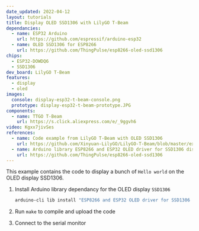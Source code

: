 ```yaml
---
date_updated: 2022-04-12
layout: tutorials
title: Display OLED SSD1306 with LilyGO T-Beam
dependancies:
  - name: ESP32 Arduino
    url: https://github.com/espressif/arduino-esp32
  - name: OLED SSD1306 for ESP8266
    url: https://github.com/ThingPulse/esp8266-oled-ssd1306
chips:
  - ESP32-DOWDQ6
  - SSD1306
dev_board: LilyGO T-Beam
features:
  - display
  - oled
images:
  console: display-esp32-t-beam-console.png
  prototype: display-esp32-t-beam-prototype.JPG
components:
  - name: TTGO T-Beam
    url: https://s.click.aliexpress.com/e/_9ggvh6
video: Kgxx7jivSes
references:
  - name: Code example from LilyGO T-Beam with OLED SSD1306
    url: https://github.com/Xinyuan-LilyGO/LilyGO-T-Beam/blob/master/examples/OLED/SSD1306SimpleDemo/SSD1306SimpleDemo.ino
  - name: Arduino library ESP8266 and ESP32 OLED driver for SSD1306 displays
    url: https://github.com/ThingPulse/esp8266-oled-ssd1306
---
```


This example contains the code to display a bunch of `Hello world` on the OLED display SSD1306.

1. Install Arduino library dependancy for the OLED display `SSD1306`

    ```sh
    arduino-cli lib install "ESP8266 and ESP32 OLED driver for SSD1306 displays"
    ```
1. Run `make` to compile and upload the code
1. Connect to the serial monitor
